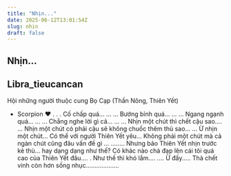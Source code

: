 ```yaml
---
title: "Nhịn..."
date: 2025-06-12T13:01:54Z
slug: nhin
draft: false
---
```


## Nhịn...

## Libra_tieucancan

Hội những người thuộc cung
Bọ Cạp (Thần Nông, Thiên Yết)
- Scorpion
♥
.
.
.
Cố chấp quá...
...
...
Bướng bỉnh quá...
...
...
Ngang ngạnh quá...
...
...
Chẳng nghe lời gì cả...
...
...
Nhịn một chút thì chết cậu sao....
...
Nhịn một chút có phải cậu sẽ
không chuốc thêm thù sao...
...
Ừ nhịn một chút...
Có thể với người Thiên Yết yêu...
Không phải một chút mà cả ngàn
chút cũng đâu vấn đề gì ...
........
Nhưng bảo Thiên Yết nhịn trước
kẻ thù... hay dạng dạng như thế?
Có khác nào chà đạp lên cái tôi
quá cao của Thiên Yết đâu....
.
Như thế thì khó lắm....
....
Ừ đấy.....
Thà chết vinh còn hơn sống
nhục...................
